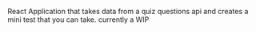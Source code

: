 React Application that takes data from a quiz questions api and creates a mini test that you can take. currently a WIP

